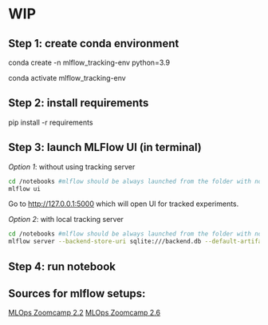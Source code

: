# WIP

## Step 1: create conda environment

conda create -n mlflow_tracking-env python=3.9

conda activate mlflow_tracking-env

## Step 2: install requirements

pip install -r requirements

## Step 3: launch MLFlow UI (in terminal)

*Option 1*: without using tracking server

```sh
cd /notebooks #mlflow should be always launched from the folder with notebooks/scripts
mlflow ui
```

Go to http://127.0.0.1:5000 which will open UI for tracked experiments.

*Option 2*: with local tracking server

```sh
cd /notebooks #mlflow should be always launched from the folder with notebooks/scripts
mlflow server --backend-store-uri sqlite:///backend.db --default-artifact-root ./artifacts_local
```

## Step 4: run notebook

## Sources for mlflow setups:

[MLOps Zoomcamp 2.2](https://youtu.be/cESCQE9J3ZE)
[MLOps Zoomcamp 2.6](https://youtu.be/1ykg4YmbFVA)





